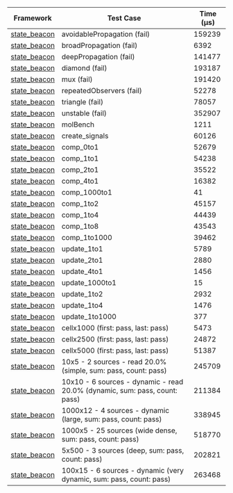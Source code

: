| Framework | Test Case | Time (μs) |
| --- | --- | --- |
| [state_beacon](https://github.com/jinyus/dart_beacon) | avoidablePropagation (fail) | 159239 |
| [state_beacon](https://github.com/jinyus/dart_beacon) | broadPropagation (fail) | 6392 |
| [state_beacon](https://github.com/jinyus/dart_beacon) | deepPropagation (fail) | 141477 |
| [state_beacon](https://github.com/jinyus/dart_beacon) | diamond (fail) | 193187 |
| [state_beacon](https://github.com/jinyus/dart_beacon) | mux (fail) | 191420 |
| [state_beacon](https://github.com/jinyus/dart_beacon) | repeatedObservers (fail) | 52278 |
| [state_beacon](https://github.com/jinyus/dart_beacon) | triangle (fail) | 78057 |
| [state_beacon](https://github.com/jinyus/dart_beacon) | unstable (fail) | 352907 |
| [state_beacon](https://github.com/jinyus/dart_beacon) | molBench | 1211 |
| [state_beacon](https://github.com/jinyus/dart_beacon) | create_signals | 60126 |
| [state_beacon](https://github.com/jinyus/dart_beacon) | comp_0to1 | 52679 |
| [state_beacon](https://github.com/jinyus/dart_beacon) | comp_1to1 | 54238 |
| [state_beacon](https://github.com/jinyus/dart_beacon) | comp_2to1 | 35522 |
| [state_beacon](https://github.com/jinyus/dart_beacon) | comp_4to1 | 16382 |
| [state_beacon](https://github.com/jinyus/dart_beacon) | comp_1000to1 | 41 |
| [state_beacon](https://github.com/jinyus/dart_beacon) | comp_1to2 | 45157 |
| [state_beacon](https://github.com/jinyus/dart_beacon) | comp_1to4 | 44439 |
| [state_beacon](https://github.com/jinyus/dart_beacon) | comp_1to8 | 43543 |
| [state_beacon](https://github.com/jinyus/dart_beacon) | comp_1to1000 | 39462 |
| [state_beacon](https://github.com/jinyus/dart_beacon) | update_1to1 | 5789 |
| [state_beacon](https://github.com/jinyus/dart_beacon) | update_2to1 | 2880 |
| [state_beacon](https://github.com/jinyus/dart_beacon) | update_4to1 | 1456 |
| [state_beacon](https://github.com/jinyus/dart_beacon) | update_1000to1 | 15 |
| [state_beacon](https://github.com/jinyus/dart_beacon) | update_1to2 | 2932 |
| [state_beacon](https://github.com/jinyus/dart_beacon) | update_1to4 | 1476 |
| [state_beacon](https://github.com/jinyus/dart_beacon) | update_1to1000 | 377 |
| [state_beacon](https://github.com/jinyus/dart_beacon) | cellx1000 (first: pass, last: pass) | 5473 |
| [state_beacon](https://github.com/jinyus/dart_beacon) | cellx2500 (first: pass, last: pass) | 24872 |
| [state_beacon](https://github.com/jinyus/dart_beacon) | cellx5000 (first: pass, last: pass) | 51387 |
| [state_beacon](https://github.com/jinyus/dart_beacon) | 10x5 - 2 sources - read 20.0% (simple, sum: pass, count: pass) | 245709 |
| [state_beacon](https://github.com/jinyus/dart_beacon) | 10x10 - 6 sources - dynamic - read 20.0% (dynamic, sum: pass, count: pass) | 211384 |
| [state_beacon](https://github.com/jinyus/dart_beacon) | 1000x12 - 4 sources - dynamic (large, sum: pass, count: pass) | 338945 |
| [state_beacon](https://github.com/jinyus/dart_beacon) | 1000x5 - 25 sources (wide dense, sum: pass, count: pass) | 518770 |
| [state_beacon](https://github.com/jinyus/dart_beacon) | 5x500 - 3 sources (deep, sum: pass, count: pass) | 202821 |
| [state_beacon](https://github.com/jinyus/dart_beacon) | 100x15 - 6 sources - dynamic (very dynamic, sum: pass, count: pass) | 263468 |
